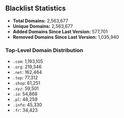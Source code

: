 ## Blacklist Statistics

- **Total Domains:** 2,563,677
- **Unique Domains:** 2,563,677
- **Added Domains Since Last Version:** 577,701
- **Removed Domains Since Last Version:** 1,035,940

### Top-Level Domain Distribution

-  `.com`: 1,193,105
-  `.org`: 219,346
-  `.net`: 162,464
-  `.top`: 77,312
-  `.shop`: 61,251
-  `.xyz`: 59,501
-  `.io`: 54,868
-  `.pl`: 48,259
-  `.info`: 45,330
-  `.fr`: 34,423
